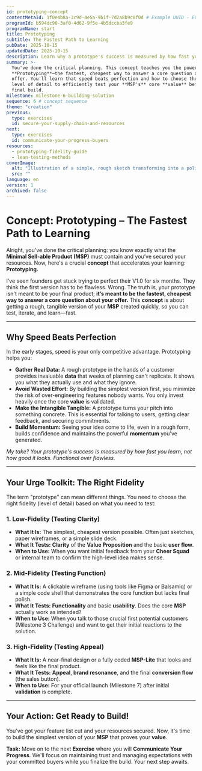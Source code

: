 ```yaml
---
id: prototyping-concept
contentMetaId: 1f0e4b8a-3c9d-4e5a-9b1f-7d2a8b9c0f0d # Example UUID - Ensure uniqueness
programId: b594dc90-3af0-4d62-9f5e-4b5dccba3fe9
programName: start
title: Prototyping
subtitle: The Fastest Path to Learning
pubDate: 2025-10-15
updatedDate: 2025-10-15
description: Learn why a prototype's success is measured by how fast you learn, not how good it looks, and how to choose the right fidelity (detail level) for testing your core value.
summary: >-
  You've done the critical planning. This concept teaches you the power of
  **Prototyping**—the fastest, cheapest way to answer a core question about your
  offer. You'll learn that speed beats perfection and how to choose the right
  level of detail to efficiently test your **MSP's** core **value** before the
  final build.
milestone: milestone-6-building-solution
sequence: 6 # concept sequence
theme: "creation"
previous:
  type: exercises
  id: secure-your-supply-chain-and-resources
next:
  type: exercises
  id: communicate-your-progress-buyers
resources:
  - prototyping-fidelity-guide
  - lean-testing-methods
coverImage:
  alt: "Illustration of a simple, rough sketch transforming into a polished digital interface."
  src: ""
language: en
version: 1
archived: false
---
```

# Concept: Prototyping – The Fastest Path to Learning

Alright, you've done the critical planning: you know exactly what the **Minimal Sell-able Product (MSP)** must contain and you’ve secured your resources. Now, here's a crucial **concept** that accelerates your learning: **Prototyping.**

I’ve seen founders get stuck trying to perfect their V1.0 for six months. They think the first version has to be flawless. Wrong. The truth is, your prototype isn't meant to be your final product; **it’s meant to be the fastest, cheapest way to answer a core question about your offer.** This **concept** is about getting a rough, tangible version of your **MSP** created quickly, so you can test, iterate, and learn—fast.

---

## Why Speed Beats Perfection

In the early stages, speed is your only competitive advantage. Prototyping helps you:

* **Gather Real Data:** A rough prototype in the hands of a customer provides invaluable **data** that weeks of planning can't replicate. It shows you what they actually use and what they ignore.
* **Avoid Wasted Effort:** By building the simplest version first, you minimize the risk of over-engineering features nobody wants. You only invest heavily once the core **value** is validated.
* **Make the Intangible Tangible:** A prototype turns your pitch into something concrete. This is essential for talking to users, getting clear feedback, and securing commitments.
* **Build Momentum:** Seeing your idea come to life, even in a rough form, builds confidence and maintains the powerful **momentum** you've generated.

*My take? Your prototype's success is measured by how fast you learn, not how good it looks. Functional over flawless.*

---

## Your Urge Toolkit: The Right Fidelity

The term "prototype" can mean different things. You need to choose the right fidelity (level of detail) based on what you need to test:

### 1. Low-Fidelity (Testing Clarity)

* **What It Is:** The simplest, cheapest version possible. Often just sketches, paper wireframes, or a simple slide deck.
* **What It Tests:** **Clarity** of the **Value Proposition** and the basic **user flow**.
* **When to Use:** When you want initial feedback from your **Cheer Squad** or internal team to confirm the high-level idea makes sense.

### 2. Mid-Fidelity (Testing Function)

* **What It Is:** A clickable wireframe (using tools like Figma or Balsamiq) or a simple code shell that demonstrates the core function but lacks final polish.
* **What It Tests:** **Functionality** and basic **usability**. Does the core **MSP** actually work as intended?
* **When to Use:** When you talk to those crucial first potential customers (Milestone 3 Challenge) and want to get their initial reactions to the solution.

### 3. High-Fidelity (Testing Appeal)

* **What It Is:** A near-final design or a fully coded **MSP-Lite** that looks and feels like the final product.
* **What It Tests:** **Appeal**, **brand resonance**, and the final **conversion flow** (the sales button).
* **When to Use:** For your official launch (Milestone 7) after initial **validation** is complete.

---

## Your Action: Get Ready to Build!

You've got your feature list cut and your resources secured. Now, it's time to build the simplest version of your **MSP** that proves your **value**.

**Task:** Move on to the next **Exercise** where you will **Communicate Your Progress**. We'll focus on maintaining trust and managing expectations with your committed buyers while you finalize the build. Your next step awaits.